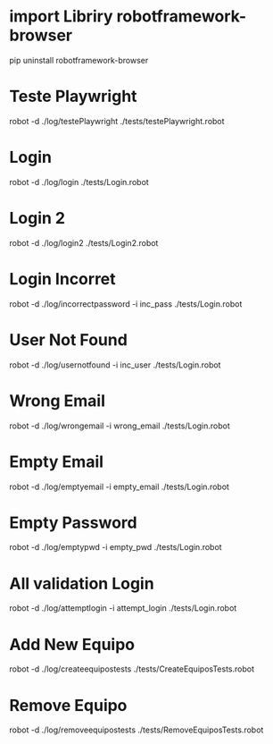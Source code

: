 # import Libriry robotframework-browser
pip uninstall robotframework-browser

# Teste Playwright
robot -d ./log/testePlaywright ./tests/testePlaywright.robot

# Login
robot -d ./log/login ./tests/Login.robot

# Login 2
robot -d ./log/login2 ./tests/Login2.robot

# Login Incorret
robot -d ./log/incorrectpassword -i inc_pass ./tests/Login.robot

# User Not Found
robot -d ./log/usernotfound -i inc_user ./tests/Login.robot

# Wrong Email
robot -d ./log/wrongemail -i wrong_email ./tests/Login.robot

# Empty Email
robot -d ./log/emptyemail -i empty_email ./tests/Login.robot

# Empty Password
robot -d ./log/emptypwd -i empty_pwd ./tests/Login.robot

# All validation Login
robot -d ./log/attemptlogin -i attempt_login ./tests/Login.robot

# Add New Equipo
robot -d ./log/createequipostests ./tests/CreateEquiposTests.robot

# Remove Equipo
robot -d ./log/removeequipostests ./tests/RemoveEquiposTests.robot